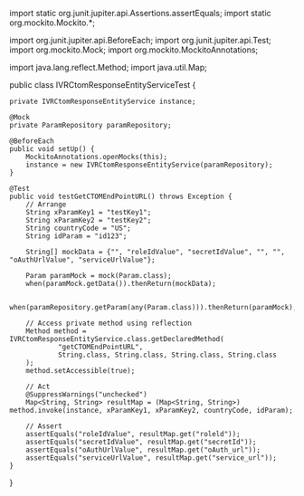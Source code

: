 import static org.junit.jupiter.api.Assertions.assertEquals;
import static org.mockito.Mockito.*;

import org.junit.jupiter.api.BeforeEach;
import org.junit.jupiter.api.Test;
import org.mockito.Mock;
import org.mockito.MockitoAnnotations;

import java.lang.reflect.Method;
import java.util.Map;

public class IVRCtomResponseEntityServiceTest {

    private IVRCtomResponseEntityService instance;

    @Mock
    private ParamRepository paramRepository;

    @BeforeEach
    public void setUp() {
        MockitoAnnotations.openMocks(this);
        instance = new IVRCtomResponseEntityService(paramRepository);
    }

    @Test
    public void testGetCTOMEndPointURL() throws Exception {
        // Arrange
        String xParamKey1 = "testKey1";
        String xParamKey2 = "testKey2";
        String countryCode = "US";
        String idParam = "id123";

        String[] mockData = {"", "roleIdValue", "secretIdValue", "", "", "oAuthUrlValue", "serviceUrlValue"};

        Param paramMock = mock(Param.class);
        when(paramMock.getData()).thenReturn(mockData);

        when(paramRepository.getParam(any(Param.class))).thenReturn(paramMock);

        // Access private method using reflection
        Method method = IVRCtomResponseEntityService.class.getDeclaredMethod(
                "getCTOMEndPointURL",
                String.class, String.class, String.class, String.class
        );
        method.setAccessible(true);

        // Act
        @SuppressWarnings("unchecked")
        Map<String, String> resultMap = (Map<String, String>) method.invoke(instance, xParamKey1, xParamKey2, countryCode, idParam);

        // Assert
        assertEquals("roleIdValue", resultMap.get("roleld"));
        assertEquals("secretIdValue", resultMap.get("secretId"));
        assertEquals("oAuthUrlValue", resultMap.get("oAuth_url"));
        assertEquals("serviceUrlValue", resultMap.get("service_url"));
    }
}
